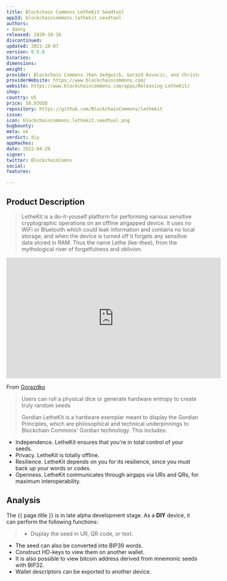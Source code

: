 ```yaml
---
title: Blockchain Commons LetheKit Seedtool
appId: blockchaincommons.lethekit.seedtool
authors:
- danny
released: 2020-10-16
discontinued: 
updated: 2021-10-07
version: 0.5.0
binaries: 
dimensions: 
weight: 
provider: Blockchain Commons (Ken Sedgwick, Gorazd Kovacic, and Christopher Allen)
providerWebsite: https://www.blockchaincommons.com/
website: https://www.blockchaincommons.com/apps/Releasing-LetheKit/
shop: 
country: US
price: 58.03USD
repository: https://github.com/BlockchainCommons/lethekit
issue: 
icon: blockchaincommons.lethekit.seedtool.png
bugbounty: 
meta: ok
verdict: diy
appHashes: 
date: 2022-04-29
signer: 
twitter: BlockchainComns
social: 
features: 

---
```


## Product Description

> LetheKit is a do-it-youself platform for performing various sensitive cryptographic operations on an offline airgapped device. It uses no WiFi or Bluetooth which could leak information and contains no local storage, and when the device is turned off it forgets any sensitive data stored in RAM. Thus the name Lethe (lee-thee), from the mythological river of forgetfulness and oblivion.

<iframe width="560" height="315" src="https://www.youtube.com/embed/OSTQthcxsh0" title="YouTube video player" frameborder="0" allow="accelerometer; autoplay; clipboard-write; encrypted-media; gyroscope; picture-in-picture" allowfullscreen></iframe>

From [Gorazdko](https://twitter.com/gorazdko/status/1321399421238714368) 

> Users can roll a physical dice or generate hardware entropy to create truly random seeds
>
> Gordian LetheKit is a hardware exemplar meant to display the Gordian Principles, which are philosophical and technical underpinnings to Blockchain Commons' Gordian technology. This includes:
> 
- Independence. LetheKit ensures that you're in total control of your seeds.
- Privacy. LetheKit is totally offline.
- Resilience. LetheKit depends on you for its resilience, since you must back up your words or codes.
- Openness. LetheKit communicates through airgaps via URs and QRs, for maximum interoperability.

## Analysis 

The {{ page.title }} is in late alpha development stage. As a **DIY** device, it can perform the following functions: 

> - Display the seed in UR, QR code, or text. 
- The seed can also be converted into BIP39 words. 
- Construct HD-keys to view them on another wallet. 
- It is also possible to view bitcoin address derived from mnemonic seeds with BIP32. 
- Wallet descriptors can be exported to another device.


